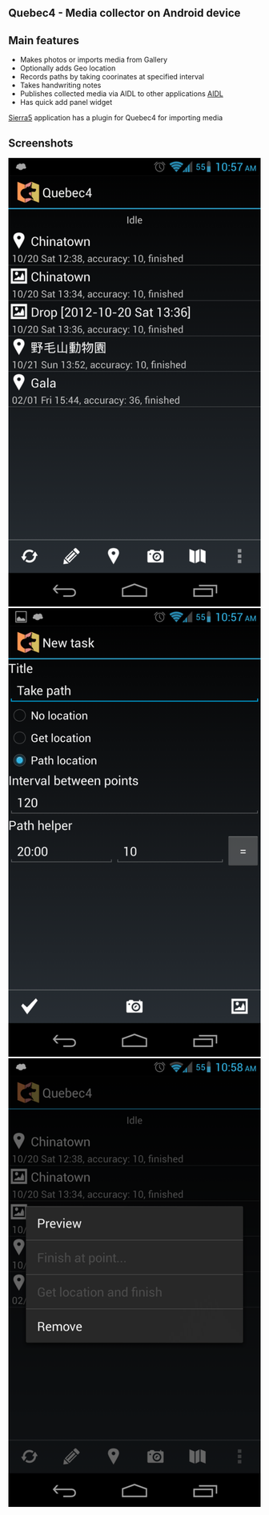 ## Quebec4 - Media collector on Android device

## Main features
* Makes photos or imports media from Gallery
* Optionally adds Geo location
* Records paths by taking coorinates at specified interval
* Takes handwriting notes
* Publishes collected media via AIDL to other applications [AIDL](src-quebec4/org/kvj/quebec4/data/Quebec4Service.aidl)
* Has quick add panel widget

[Sierra5](https://github.com/kvj/Sierra5) application has a plugin for Quebec4 for importing media

## Screenshots

![Main UI](doc/q401.png)
![Editor](doc/q402.png)
![Context menu](doc/q403.png)
